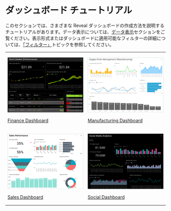 # ダッシュボード チュートリアル


このセクションでは、さまざまな Reveal ダッシュボードの作成方法を説明するチュートリアルがあります。データ表示については、[データ表示](~jp/data-visualizations/overview.html)セクションをご覧ください。表示形式またはダッシュボードに適用可能なフィルターの詳細については、[「フィルター」](~jp/filters/overview.html)トピックを参照してください。

<table>
<colgroup>
<col style="width: 50%" />
<col style="width: 50%" />
</colgroup>
<tbody>
<tr class="odd">
<td><p><img src="images/ThumbnailFinanceDashboard_All.png" alt="ThumbnailFinanceDashboard All" /><br />
</p>
<p><a href="finance-dashboard/getting-started.md">Finance Dashboard</a><br />
</p></td>
<td><p><img src="images/ThumbnailManufacturingDashboard_All.png" alt="ThumbnailManufacturingDashboard All" /><br />
</p>
<p><a href="manufacturing-dashboard/getting-started.md">Manufacturing Dashboard</a><br />
</p></td>
</tr>
<tr class="even">
<td><p><img src="images/ThumbnailSalesDashboard_All.png" alt="ThumbnailSalesDashboard All" /><br />
</p>
<p><a href="sales-dashboard/getting-started.md">Sales Dashboard</a><br />
</p></td>
<td><p><img src="images/ThumbnailSocialDashboard_All.png" alt="ThumbnailSocialDashboard All" /><br />
</p>
<p><a href="social-dashboard/getting-started.md">Social Dashboard</a><br />
</p></td>
</tr>
</tbody>
</table>
